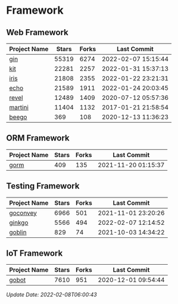 # Framework

## Web Framework
| Project Name | Stars | Forks | Last Commit |
| ------------ | ----- | ----- | ----------- |
| [gin](https://github.com/gin-gonic/gin) | 55319 | 6274 | 2022-02-07 15:15:44 |
| [kit](https://github.com/go-kit/kit) | 22281 | 2257 | 2022-01-31 15:37:13 |
| [iris](https://github.com/kataras/iris) | 21808 | 2355 | 2022-01-22 23:21:31 |
| [echo](https://github.com/labstack/echo) | 21589 | 1911 | 2022-01-24 20:03:45 |
| [revel](https://github.com/revel/revel) | 12489 | 1409 | 2020-07-12 05:57:36 |
| [martini](https://github.com/go-martini/martini) | 11404 | 1132 | 2017-01-21 21:58:54 |
| [beego](https://github.com/astaxie/beego) | 369 | 108 | 2020-12-13 11:36:23 |

## ORM Framework
| Project Name | Stars | Forks | Last Commit |
| ------------ | ----- | ----- | ----------- |
| [gorm](https://github.com/jinzhu/gorm) | 409 | 135 | 2021-11-20 01:15:37 |

## Testing Framework
| Project Name | Stars | Forks | Last Commit |
| ------------ | ----- | ----- | ----------- |
| [goconvey](https://github.com/smartystreets/goconvey) | 6966 | 501 | 2021-11-01 23:20:26 |
| [ginkgo](https://github.com/onsi/ginkgo) | 5566 | 494 | 2022-02-07 12:14:52 |
| [goblin](https://github.com/franela/goblin) | 829 | 74 | 2021-10-03 14:34:22 |

## IoT Framework
| Project Name | Stars | Forks | Last Commit |
| ------------ | ----- | ----- | ----------- |
| [gobot](https://github.com/hybridgroup/gobot) | 7610 | 951 | 2020-12-01 09:54:44 |

*Update Date: 2022-02-08T06:00:43*